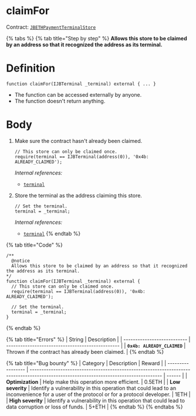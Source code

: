 # claimFor

Contract: [`JBETHPaymentTerminalStore`](../)​‌

{% tabs %}
{% tab title="Step by step" %}
**Allows this store to be claimed by an address so that it recognized the address as its terminal.**

# Definition

```solidity
function claimFor(IJBTerminal _terminal) external { ... }
```

* The function can be accessed externally by anyone.
* The function doesn't return anything.

# Body

1.  Make sure the contract hasn't already been claimed.

    ```solidity
    // This store can only be claimed once.
    require(terminal == IJBTerminal(address(0)), '0x4b: ALREADY_CLAIMED');
    ```

    _Internal references:_

    * [`terminal`](../properties/terminal.md)
2.  Store the terminal as the address claiming this store.

    ```solidity
    // Set the terminal.
    terminal = _terminal;
    ```

    _Internal references:_

    * [`terminal`](../properties/terminal.md)
{% endtab %}

{% tab title="Code" %}
```solidity
/** 
  @notice
  Allows this store to be claimed by an address so that it recognized the address as its terminal.
*/
function claimFor(IJBTerminal _terminal) external {
  // This store can only be claimed once.
  require(terminal == IJBTerminal(address(0)), '0x4b: ALREADY_CLAIMED');

  // Set the terminal.
  terminal = _terminal;
}
```
{% endtab %}

{% tab title="Errors" %}
| String                      | Description                                      |
| --------------------------- | ------------------------------------------------ |
| **`0x4b: ALREADY_CLAIMED`** | Thrown if the contract has already been claimed. |
{% endtab %}

{% tab title="Bug bounty" %}
| Category          | Description                                                                                                                            | Reward |
| ----------------- | -------------------------------------------------------------------------------------------------------------------------------------- | ------ |
| **Optimization**  | Help make this operation more efficient.                                                                                               | 0.5ETH |
| **Low severity**  | Identify a vulnerability in this operation that could lead to an inconvenience for a user of the protocol or for a protocol developer. | 1ETH   |
| **High severity** | Identify a vulnerability in this operation that could lead to data corruption or loss of funds.                                        | 5+ETH  |
{% endtab %}
{% endtabs %}
